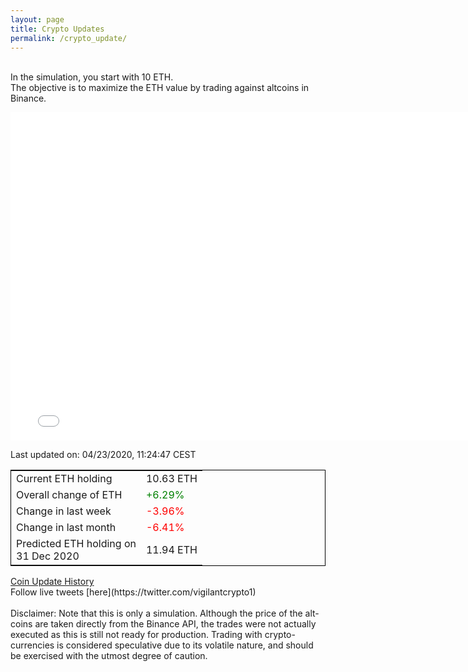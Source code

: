 ```yaml
---
layout: page
title: Crypto Updates
permalink: /crypto_update/
---
```

<br>In the simulation, you start with 10 ETH.<br>The objective is to maximize the ETH value by trading against altcoins 
in Binance.

<iframe width="775" height="525" frameborder="0" scrolling="no" src="//plotly.com/~vikramaditya91/109.embed"></iframe>

Last updated on: 04/23/2020, 11:24:47 CEST 
<table style="border:1px solid black;margin-left:auto;margin-right:auto;">
	<tbody>
	<tr>
		<td>Current ETH holding</td>
		<td>     10.63 ETH</td>
	</tr>
	<tr>
		<td>Overall change of ETH</td>
		<td><font color="green">+6.29%</font></td>
	</tr>
	<tr>
		<td>Change in last week</td>
		<td><font color="red">-3.96%</font></td>
	</tr>
	<tr>
		<td>Change in last month</td>
		<td><font color="red">-6.41%</font></td>
	</tr>
    <tr>
		<td>Predicted ETH holding on<br>31 Dec 2020</td>
		<td>     11.94 ETH</td>
	</tr>
	</tbody>
</table>
<a href="{{ site.baseurl }}/crypto_history">Coin Update History</a>
<br>
Follow live tweets [here](https://twitter.com/vigilantcrypto1)
<br>
<br>
Disclaimer:
Note that this is only a simulation. Although the price of the alt-coins are taken directly from the Binance API, the trades were not actually executed as this is still not ready for production.
Trading with crypto-currencies is considered speculative due to its volatile nature, and should be exercised with the utmost degree of caution.